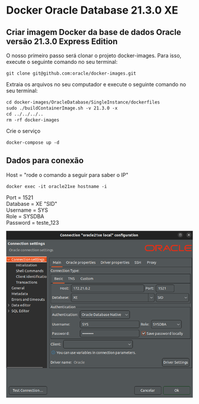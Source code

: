 # Docker Oracle Database 21.3.0 XE

## Criar imagem Docker da base de dados Oracle versão 21.3.0 Express Edition

O nosso primeiro passo será clonar o projeto docker-images. Para isso, execute o seguinte comando no seu terminal:
```
git clone git@github.com:oracle/docker-images.git
```

Extraia os arquivos no seu computador e execute o seguinte comando no seu terminal:
```
cd docker-images/OracleDatabase/SingleInstance/dockerfiles
sudo ./buildContainerImage.sh -v 21.3.0 -x
cd ../../../..
rm -rf docker-images
```

Crie o serviço
```
docker-compose up -d
```

## Dados para conexão    
Host = "rode o comando a seguir para saber o IP"
```
docker exec -it oracle21xe hostname -i
```
<p>Port = 1521<br>
Database = XE "SID"<br>
Username = SYS<br>
Role = SYSDBA<br>
Password = teste_123</p>

![Configuração de conexão](img/conexao.png)







